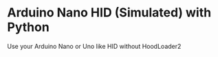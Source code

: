 # Arduino Nano HID (Simulated) with Python 
 Use your Arduino Nano or Uno like HID without HoodLoader2
